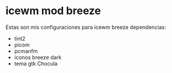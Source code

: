 # icewm mod breeze
Estas son mis configuraciones para icewm breeze
dependencias:
- tint2
- picom
- pcmanfm
- iconos breeze dark
- tema gtk Chocula

